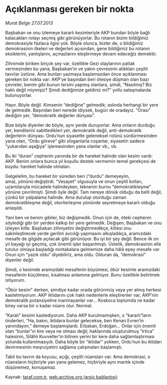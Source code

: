 # Açıklanması gereken bir nokta

*Murat Belge 27.07.2013*

<div class="yazi"><p>Başbakan ve onu izlemeye kararlı kesimleriyle AKP bundan böyle bağlı kalacakları rotayı seçmiş gibi görünüyorlar. Bu rotanın bizim bildiğimiz demokrasiyle fazlaca ilgisi yok. Böyle olunca, bizler de, o bildiğimiz demokrasinin ilkeleri ve değerleri açısından, gene bildiğimiz bu rotanın eksiklerini, yanlışlarını, açmazlarını eleştirmeye devam edeceğiz demektir.</p>
<p>Zihnimde biriken birçok şey var, özellikle Gezi olaylarının patlak vermesinden bu yana, Başbakan’ın ve yakın çevresinin aldıkları çeşitli tavırlar üstüne. Ama bunları yazmaya başlamazdan önce açıklanması gereken bir nokta var: AKP’ye başından beri  ölesiye  düşman olan bazı çevreler, benim gibi bunun tersini yapmış olanlara, şimdi, “Nasılmış? Biz haklı değil miymişiz? Şimdi dediğimize geldiniz mi?” yollu sataşmalarda bulunuyorlar.</p>
<p>Hayır. Böyle değil. Kimsenin “dediğine” gelmedik; aslında herhangi bir yere de gelmedik. Başından beri nerede idiysek, bugün de oradayız. “Orası” dediğim yer, “demokratik değerler dünyası”.</p>
<p>Bize böyle diyenler de böyle, aynı yerde duruyorlar. Ama onların durduğu yer, kendilerini sabitledikleri yer, demokratik değil, anti-demokratik değerlerin dünyası. Ordu’nun siyasette geleneksel rolünü sürdürmesinden yana olan, “Ordu göreve” gibi sloganlarla coşanlar, siyasetin sadece “yukarıdan aşağıya” işlemesinden yana olanlar vb., vb.</p>
<p>Bu iki “duran” cephenin yanında bir de hareket halinde olan kesim vardı: AKP. Benim onlara bunca yıl koşullu destek vermemin temel gerekçesi de buydu: hareket halinde olmaları.</p>
<p>Gelgelelim, bu hareket bir süreden beri (“durdu” demeyeyim, ama), <i>yönünü</i><b> </b>değiştirdi. “Vesayet” olgusuyla ve onun çeşitli kolları, uzantılarıyla mücadele halindeyken, teknenin burnu “demokratikleşme” yönüne çevrilmişti. Şimdi öyle değil. Tam nereye dönük olduğu da belli değil, çünkü bir yalpalama halinde. Ama durulup oturduğu zaman demokratikleşme değil, otoriterleşme yönünde seyretmeye kararlı olduğu anlaşıldı.</p>
<p>Yani ben ve benim gibiler, biz değişmedik. Onun için de, öteki cephenin söylediği gibi bir yerden kalkıp bir yere gelmedik. Değişen, Başbakan ve onu izleyen kitle. Başbakan zihniyetini değiştirmedikçe, kitlesi onu sakinleştirecek yerde gerilim avcılığı yapmasını alkışladıkça, aramızdaki mesafe de gitgide açılacak gibi görünüyor. Bu iyi bir şey değil. Bence ilk on yıl bayağı iyi geçmiş, çok önemli işler başarılmıştı. Üstelik, demokrasinin elle tutulur olmaya başladığı mıntakalara gelmemize daha hâlâ epey mesafe var. Onun için “yazık oldu” diyebiliriz, ama oldu. Olduran da, “demokrasi” diyenler değil.</p>
<p>Şimdi, o kesimde aramızdaki mesafenin büyümesi, öbür kesimle aramızdaki mesafenin küçülmesi, kısalması anlamına gelmiyor. Bunu özellikle belirtmek istiyorum.</p>
<p>“Öbür kesim” derken, şimdiye kadar orada görünmüş veya yer almış herkesi kastetmiyorum. AKP iktidarını çok haklı nedenlerle eleştirenler var, AKP’nin demokratik potansiyeline inanmayanlar var... Koskoca toplumda ne kadar birey varsa bir o kadar nüans olur. Normal.</p>
<p>“Karalı” kesimi kastediyorum. Daha AKP kurulmamışken, o “kararlı”ların önderleri, “Ha, bakın, iktidara bunlar gelecekse, ben Kenan Evren’in yanındayım,” demeye başlamışlardı. Erbakan, Erdoğan... Onlar için önemli olan “bunlar”ın kim veya ne olması değil, haklarında oluşturulmuş “irtica” halesinin, Silâhlı Kuvvetler’in bilinen yerini bir kere daha sağlamlaştırması yolunda kullanılmasıydı. Daha böyle bir “iktidar” yokken, Ordu’nun bu iktidarı devirmesinin meşruiyetini sağlama çalışmaları başlamıştı.</p>
<p>Tabii bu tavrın da koyusu, açığı, çeşitli nüansları var. Ama demokrasi, o nüansların hiçbiriyle yan yana gelemez, hiçbiriyle aynı mantık içinde düşünemez, konuşamaz.</p>
</div>

Kaynak: [taraf.com.tr](http://www.taraf.com.tr:80/murat-belge/makale-aciklanmasi-gereken-bir-nokta.htm), [web.archive.org (arşiv bağlantısı)](http://web.archive.org/web/20130729045431/http://www.taraf.com.tr:80/murat-belge/makale-aciklanmasi-gereken-bir-nokta.htm)
